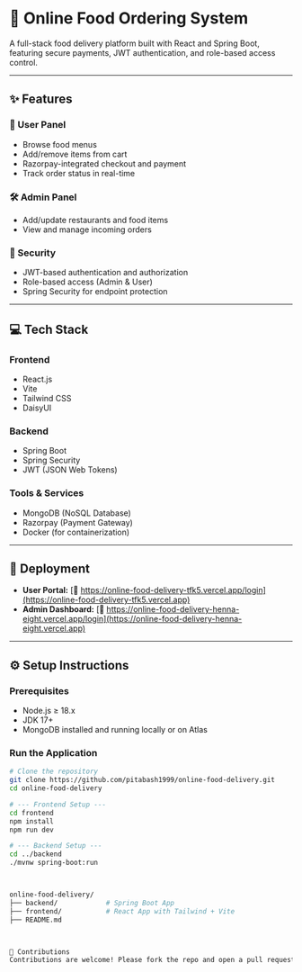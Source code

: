 # 🍔 Online Food Ordering System

A full-stack food delivery platform built with React and Spring Boot, featuring secure payments, JWT authentication, and role-based access control.


---

## ✨ Features

### 👤 User Panel
- Browse food menus 
- Add/remove items from cart
- Razorpay-integrated checkout and payment
- Track order status in real-time

### 🛠️ Admin Panel
- Add/update restaurants and food items
- View and manage incoming orders

### 🔐 Security
- JWT-based authentication and authorization
- Role-based access (Admin & User)
- Spring Security for endpoint protection

---

## 💻 Tech Stack

### Frontend
- React.js
- Vite
- Tailwind CSS
- DaisyUI

### Backend
- Spring Boot
- Spring Security
- JWT (JSON Web Tokens)

### Tools & Services
- MongoDB (NoSQL Database)
- Razorpay (Payment Gateway)
- Docker (for containerization)

---

## 🚀 Deployment

- **User Portal:** [🔗 https://online-food-delivery-tfk5.vercel.app/login](https://online-food-delivery-tfk5.vercel.app)  
- **Admin Dashboard:** [🔗 https://online-food-delivery-henna-eight.vercel.app/login](https://online-food-delivery-henna-eight.vercel.app)

---

## ⚙️ Setup Instructions

### Prerequisites
- Node.js ≥ 18.x
- JDK 17+
- MongoDB installed and running locally or on Atlas

### Run the Application

```bash
# Clone the repository
git clone https://github.com/pitabash1999/online-food-delivery.git
cd online-food-delivery

# --- Frontend Setup ---
cd frontend
npm install
npm run dev

# --- Backend Setup ---
cd ../backend
./mvnw spring-boot:run



online-food-delivery/
├── backend/            # Spring Boot App
├── frontend/           # React App with Tailwind + Vite
├── README.md



🤝 Contributions
Contributions are welcome! Please fork the repo and open a pull request for improvements or new features.
